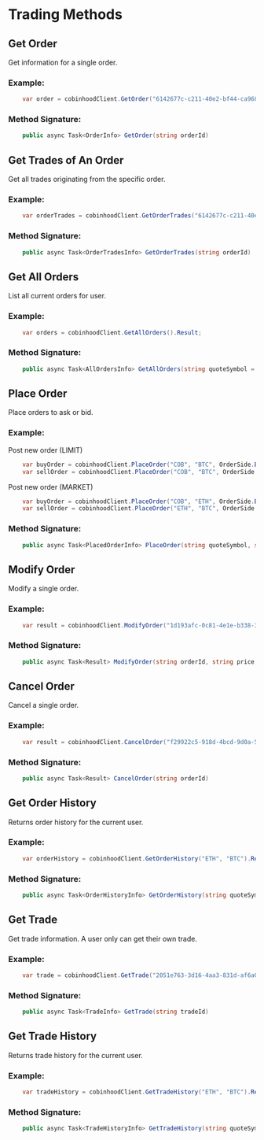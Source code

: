 # Trading Methods
## Get Order
Get information for a single order.
### Example:
 
```c#
    var order = cobinhoodClient.GetOrder("6142677c-c211-40e2-bf44-ca96884120eb").Result;
```
### Method Signature:

```c#
    public async Task<OrderInfo> GetOrder(string orderId)
```

## Get Trades of An Order
Get all trades originating from the specific order.
### Example:
 
```c#
    var orderTrades = cobinhoodClient.GetOrderTrades("6142677c-c211-40e2-bf44-ca96884120eb").Result;
```
### Method Signature:

```c#
    public async Task<OrderTradesInfo> GetOrderTrades(string orderId)
```

## Get All Orders
List all current orders for user.
### Example:
 
```c#
    var orders = cobinhoodClient.GetAllOrders().Result;
```
### Method Signature:

```c#
    public async Task<AllOrdersInfo> GetAllOrders(string quoteSymbol = "", string baseSymbol = "", int? limit = null, int? page = null)
```

## Place Order
Place orders to ask or bid.
### Example:
 
Post new order (LIMIT)
```c#
    var buyOrder = cobinhoodClient.PlaceOrder("COB", "BTC", OrderSide.Bid, OrderType.Limit, "200", "0.000022").Result;
    var sellOrder = cobinhoodClient.PlaceOrder("COB", "BTC", OrderSide.Ask, OrderType.Limit, "200", "0.000030").Result;
```
Post new order (MARKET)
```c#
    var buyOrder = cobinhoodClient.PlaceOrder("COB", "ETH", OrderSide.Bid, OrderType.Market, "1000").Result;
    var sellOrder = cobinhoodClient.PlaceOrder("ETH", "BTC", OrderSide.Ask, OrderType.Market, "0.048").Result;
```
### Method Signature:

```c#
    public async Task<PlacedOrderInfo> PlaceOrder(string quoteSymbol, string baseSymbol, OrderSide orderSide, OrderType orderType, string size, string price = "")
```

## Modify Order
Modify a single order.
### Example:
 
```c#
    var result = cobinhoodClient.ModifyOrder("1d193afc-0c81-4e1e-b338-37be7f2270d6", "0.0000600", "200").Result;
```
### Method Signature:

```c#
    public async Task<Result> ModifyOrder(string orderId, string price, string size)
```

## Cancel Order
Cancel a single order.
### Example:
 
```c#
    var result = cobinhoodClient.CancelOrder("f29922c5-918d-4bcd-9d0a-5d646078bd27").Result;
```
### Method Signature:

```c#
    public async Task<Result> CancelOrder(string orderId)
```

## Get Order History
Returns order history for the current user.
### Example:
 
```c#
    var orderHistory = cobinhoodClient.GetOrderHistory("ETH", "BTC").Result;
```
### Method Signature:

```c#
    public async Task<OrderHistoryInfo> GetOrderHistory(string quoteSymbol = "", string baseSymbol = "", int? limit = null, int? page = null)
```

## Get Trade
Get trade information. A user only can get their own trade.
### Example:
 
```c#
    var trade = cobinhoodClient.GetTrade("2051e763-3d16-4aa3-831d-af6a0f92b84a").Result;
```
### Method Signature:

```c#
    public async Task<TradeInfo> GetTrade(string tradeId)
```

## Get Trade History
Returns trade history for the current user.
### Example:
 
```c#
    var tradeHistory = cobinhoodClient.GetTradeHistory("ETH", "BTC").Result;
```
### Method Signature:

```c#
    public async Task<TradeHistoryInfo> GetTradeHistory(string quoteSymbol, string baseSymbol, int? limit = null, int? page = null)
```